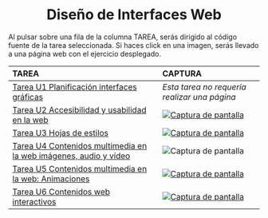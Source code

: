 <h1 align="center">Diseño de Interfaces Web</h1>

Al pulsar sobre una fila de la columna TAREA, serás dirigido al código fuente de la tarea seleccionada. Si haces click
en una imagen, serás llevado a una página web con el ejercicio desplegado.

| TAREA                                                                                                                                                                                                                                                        | CAPTURA                                                                                                                                                                                                                                            |
|:-------------------------------------------------------------------------------------------------------------------------------------------------------------------------------------------------------------------------------------------------------------|:---------------------------------------------------------------------------------------------------------------------------------------------------------------------------------------------------------------------------------------------------|
| [Tarea U1 Planificación interfaces gráficas](https://github.com/HenestrosaDev/2-daw/blob/main/Desarrollo%20web%20en%20entorno%20cliente/U1%20Tecnolog%C3%ADas%20aplicadas%20en%20clientes%20web/Ejercicios)                                                  | _Esta tarea no requería realizar una página_ |
| [Tarea U2 Accesibilidad y usabilidad en la web](https://github.com/HenestrosaDev/2-daw/tree/main/Dise%C3%B1o%20de%20interfaces%20web/U2%20Accesibilidad%20y%20usabilidad%20en%20la%20web/Ejercicios)                                                         | [![Captura de pantalla](https://github.com/HenestrosaDev/2-daw/blob/main/Dise%C3%B1o%20de%20interfaces%20web/U2%20Accesibilidad%20y%20usabilidad%20en%20la%20web/Ejercicios/docs/menus-navidad.png)](https://lhjc-diw-tarea2.netlify.app/)         |
| [Tarea U3 Hojas de estilos](https://github.com/HenestrosaDev/2-daw/tree/main/Dise%C3%B1o%20de%20interfaces%20web/U3%20Hojas%20de%20estilos/Ejercicios)                                                                                                       | [![Captura de pantalla](https://github.com/HenestrosaDev/2-daw/blob/main/Dise%C3%B1o%20de%20interfaces%20web/U3%20Hojas%20de%20estilos/Ejercicios/docs/promociones.png)](https://lhjc-diw-tarea3.netlify.app/)                                     |
| [Tarea U4 Contenidos multimedia en la web imágenes, audio y vídeo](https://github.com/HenestrosaDev/2-daw/tree/main/Dise%C3%B1o%20de%20interfaces%20web/U4%20Contenidos%20multimedia%20en%20la%20web%20im%C3%A1genes%2C%20audio%20y%20v%C3%ADdeo/Ejercicios) | ![Captura de pantalla](https://github.com/HenestrosaDev/2-daw/blob/main/Dise%C3%B1o%20de%20interfaces%20web/U4%20Contenidos%20multimedia%20en%20la%20web%20im%C3%A1genes%2C%20audio%20y%20v%C3%ADdeo/Ejercicios/docs/index.png)                    |
| [Tarea U5 Contenidos multimedia en la web: Animaciones](https://github.com/HenestrosaDev/2-daw/tree/main/Dise%C3%B1o%20de%20interfaces%20web/U5%20Contenidos%20multimedia%20en%20la%20web_%20Animaciones/Ejercicios)                                         | [![Captura de pantalla](https://github.com/HenestrosaDev/2-daw/blob/main/Dise%C3%B1o%20de%20interfaces%20web/U5%20Contenidos%20multimedia%20en%20la%20web_%20Animaciones/Ejercicios/docs/index.png)](https://lhjc-diw-tarea5.netlify.app/)         |
| [Tarea U6 Contenidos web interactivos](https://github.com/HenestrosaDev/2-daw/tree/main/Dise%C3%B1o%20de%20interfaces%20web/U6%20Contenidos%20web%20interactivos/Ejercicios)                                                                                 | [![Captura de pantalla](https://github.com/HenestrosaDev/2-daw/blob/main/Dise%C3%B1o%20de%20interfaces%20web/U6%20Contenidos%20web%20interactivos/Ejercicios/docs/pagina-imagen.jpg)](https://lhjc-diw-tarea6.netlify.app/)                        |
